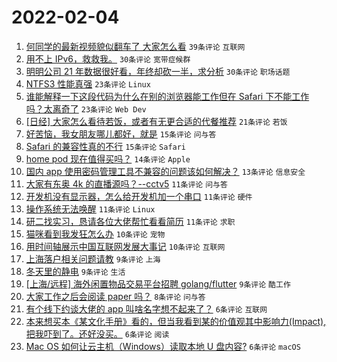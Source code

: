 # 2022-02-04

1. [何同学的最新视频貌似翻车了 大家怎么看](https://www.v2ex.com/t/831851) `39条评论` `互联网`
1. [用不上 IPv6，救救我。](https://www.v2ex.com/t/831839) `30条评论` `宽带症候群`
1. [明明公司 21 年数据很好看，年终却砍一半，求分析](https://www.v2ex.com/t/831847) `30条评论` `职场话题`
1. [NTFS3 性能真强](https://www.v2ex.com/t/831844) `23条评论` `Linux`
1. [谁能解释一下这段代码为什么在别的浏览器能工作但在 Safari 下不能工作吗？太离奇了](https://www.v2ex.com/t/831846) `23条评论` `Web Dev`
1. [[日经] 大家怎么看待若饭，或者有无更合适的代餐推荐](https://www.v2ex.com/t/831880) `21条评论` `若饭`
1. [好苦恼，我女朋友哪儿都好，就是](https://www.v2ex.com/t/831900) `15条评论` `问与答`
1. [Safari 的兼容性真的不行](https://www.v2ex.com/t/831878) `15条评论` `Safari`
1. [home pod 现在值得买吗？](https://www.v2ex.com/t/831891) `14条评论` `Apple`
1. [国内 app 使用密码管理工具不兼容的问题该如何解决？](https://www.v2ex.com/t/831840) `13条评论` `信息安全`
1. [大家有东奥 4k 的直播源吗？--cctv5](https://www.v2ex.com/t/831889) `11条评论` `问与答`
1. [开发机没有显示器，怎么给开发机加一个串口](https://www.v2ex.com/t/831869) `11条评论` `硬件`
1. [操作系统无法唤醒](https://www.v2ex.com/t/831852) `11条评论` `Linux`
1. [研二找实习，恳请各位大佬帮忙看看简历](https://www.v2ex.com/t/831838) `11条评论` `求职`
1. [猫咪看到我发狂怎么办](https://www.v2ex.com/t/831886) `10条评论` `宠物`
1. [用时间轴展示中国互联网发展大事记](https://www.v2ex.com/t/831862) `10条评论` `互联网`
1. [上海落户相关问题请教](https://www.v2ex.com/t/831881) `9条评论` `上海`
1. [冬天里的静电](https://www.v2ex.com/t/831870) `9条评论` `生活`
1. [[上海/远程] 海外闲置物品交易平台招聘 golang/flutter](https://www.v2ex.com/t/831855) `9条评论` `酷工作`
1. [大家工作之后会阅读 paper 吗？](https://www.v2ex.com/t/831890) `8条评论` `问与答`
1. [有个线下约谈大佬的 app 叫啥名字想不起来了？](https://www.v2ex.com/t/831874) `6条评论` `互联网`
1. [本来想买本《某文化手册》看的，但当我看到某的价值观其中影响力(Impact),把我吓到了。还好没买。](https://www.v2ex.com/t/831867) `6条评论` `阅读`
1. [Mac OS 如何让云主机（Windows）读取本地 U 盘内容?](https://www.v2ex.com/t/831866) `6条评论` `macOS`

